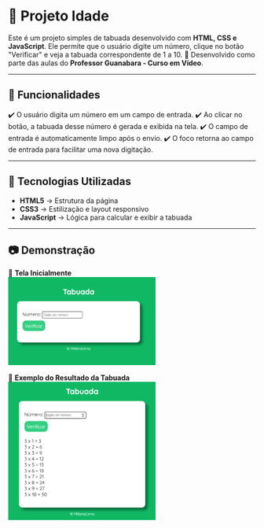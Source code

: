 # 🚀 Projeto Idade 

Este é um projeto simples de tabuada desenvolvido com **HTML, CSS e JavaScript**. Ele permite que o usuário digite um número, clique no botão "Verificar" e veja a tabuada correspondente de 1 a 10.
📌 Desenvolvido como parte das aulas do **Professor Guanabara - Curso em Vídeo**.  

---

## 🎯 Funcionalidades  

✔️ O usuário digita um número em um campo de entrada.
✔️ Ao clicar no botão, a tabuada desse número é gerada e exibida na tela.
✔️ O campo de entrada é automaticamente limpo após o envio. 
✔️ O foco retorna ao campo de entrada para facilitar uma nova digitação.

---

## 🚀 Tecnologias Utilizadas

- **HTML5** → Estrutura da página
- **CSS3** → Estilização e layout responsivo  
- **JavaScript** → Lógica para calcular e exibir a tabuada

---

## 📷 Demonstração  
🔹 **Tela Inicialmente** <br>
<img src="Tabuada/img/tabuada.png" width="300px">  

🔹 **Exemplo do Resultado da Tabuada** <br>
<img src="Tabuada/img/calculo.png" width="300px">  
